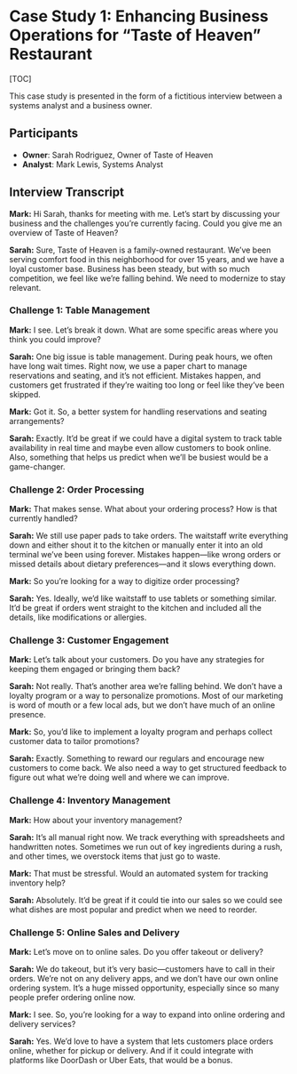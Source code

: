 # Case Study 1: Enhancing Business Operations for “Taste of Heaven” Restaurant

[TOC]

This case study is presented in the form of a fictitious interview between a systems analyst and a business owner.

## Participants

- **Owner**: Sarah Rodriguez, Owner of Taste of Heaven
- **Analyst**: Mark Lewis, Systems Analyst

## Interview Transcript

**Mark:** Hi Sarah, thanks for meeting with me. Let’s start by discussing your business and the challenges you’re currently facing. Could you give me an overview of Taste of Heaven?

**Sarah:** Sure, Taste of Heaven is a family-owned restaurant. We’ve been serving comfort food in this neighborhood for over 15 years, and we have a loyal customer base. Business has been steady, but with so much competition, we feel like we’re falling behind. We need to modernize to stay relevant.

### Challenge 1: Table Management

**Mark:** I see. Let’s break it down. What are some specific areas where you think you could improve?

**Sarah:** One big issue is table management. During peak hours, we often have long wait times. Right now, we use a paper chart to manage reservations and seating, and it’s not efficient. Mistakes happen, and customers get frustrated if they’re waiting too long or feel like they’ve been skipped.

**Mark:** Got it. So, a better system for handling reservations and seating arrangements?

**Sarah:** Exactly. It’d be great if we could have a digital system to track table availability in real time and maybe even allow customers to book online. Also, something that helps us predict when we’ll be busiest would be a game-changer.

### Challenge 2: Order Processing

**Mark:** That makes sense. What about your ordering process? How is that currently handled?

**Sarah:** We still use paper pads to take orders. The waitstaff write everything down and either shout it to the kitchen or manually enter it into an old terminal we’ve been using forever. Mistakes happen—like wrong orders or missed details about dietary preferences—and it slows everything down.

**Mark:** So you’re looking for a way to digitize order processing?

**Sarah:** Yes. Ideally, we’d like waitstaff to use tablets or something similar. It’d be great if orders went straight to the kitchen and included all the details, like modifications or allergies.

### Challenge 3: Customer Engagement

**Mark:** Let’s talk about your customers. Do you have any strategies for keeping them engaged or bringing them back?

**Sarah:** Not really. That’s another area we’re falling behind. We don’t have a loyalty program or a way to personalize promotions. Most of our marketing is word of mouth or a few local ads, but we don’t have much of an online presence.

**Mark:** So, you’d like to implement a loyalty program and perhaps collect customer data to tailor promotions?

**Sarah:** Exactly. Something to reward our regulars and encourage new customers to come back. We also need a way to get structured feedback to figure out what we’re doing well and where we can improve.

### Challenge 4: Inventory Management

**Mark:** How about your inventory management?

**Sarah:** It’s all manual right now. We track everything with spreadsheets and handwritten notes. Sometimes we run out of key ingredients during a rush, and other times, we overstock items that just go to waste.

**Mark:** That must be stressful. Would an automated system for tracking inventory help?

**Sarah:** Absolutely. It’d be great if it could tie into our sales so we could see what dishes are most popular and predict when we need to reorder.

### Challenge 5: Online Sales and Delivery

**Mark:** Let’s move on to online sales. Do you offer takeout or delivery?

**Sarah:** We do takeout, but it’s very basic—customers have to call in their orders. We’re not on any delivery apps, and we don’t have our own online ordering system. It’s a huge missed opportunity, especially since so many people prefer ordering online now.

**Mark:** I see. So, you’re looking for a way to expand into online ordering and delivery services?

**Sarah:** Yes. We’d love to have a system that lets customers place orders online, whether for pickup or delivery. And if it could integrate with platforms like DoorDash or Uber Eats, that would be a bonus.